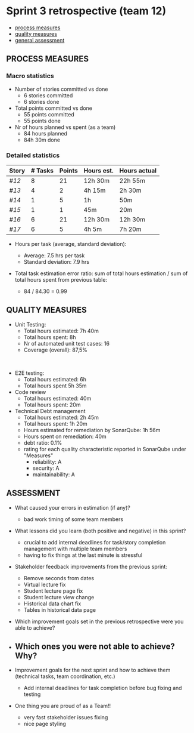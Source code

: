 Sprint 3 retrospective (team 12)
=====================================

- [process measures](#process-measures)
- [quality measures](#quality-measures)
- [general assessment](#assessment)

## PROCESS MEASURES 

### Macro statistics

- Number of stories committed vs done  
    - 6 stories committed
    - 6 stories done
- Total points committed vs done
    - 55 points committed
    - 55 points done
- Nr of hours planned vs spent (as a team)
    - 84 hours planned
    - 84h 30m done


### Detailed statistics

| Story  | # Tasks | Points | Hours est. | Hours actual |
|--------|---------|--------|------------|--------------|
| _#12_  |    8     |    21 | 12h 30m    |  22h 55m     |
| _#13_  |    4    |   2     |    4h 15m |  2h 30m     |
| _#14_  |     1   |    5    | 1h        |      50m    |
| _#15_  |     1   |    1    |      45m  |       20m   |
| _#16_  |     6   |    21   |  12h 30m  |    12h 30m  |
| _#17_  |    6    |    5    |   4h 5m   |  7h 20m     |


- Hours per task (average, standard deviation):
    - Average:  7.5 hrs per task
    - Standard deviation: 7.9 hrs

- Total task estimation error ratio: sum of total hours estimation / sum of total hours spent from previous table:
    -  84 / 84.30 =  0.99

## QUALITY MEASURES 

- Unit Testing:
  - Total hours estimated: 7h 40m
  - Total hours spent: 8h
  - Nr of automated unit test cases: 16
  - Coverage (overall): 87,5%
<br>

- E2E testing:
  - Total hours estimated: 6h
  - Total hours spent 5h 35m
- Code review 
  - Total hours estimated: 40m
  - Total hours spent: 20m
- Technical Debt management
  - Total hours estimated: 2h 45m
  - Total hours spent: 1h 20m
  - Hours estimated for remediation by SonarQube: 1h 56m
  - Hours spent on remediation: 40m
  - debt ratio: 0.1%
  - rating for each quality characteristic reported in SonarQube under "Measures"
    - reliability: A
    - security: A
    - maintainability: A

## ASSESSMENT

- What caused your errors in estimation (if any)?
    - bad work timing of some team members
   

- What lessons did you learn (both positive and negative) in this sprint?
    - crucial to add internal deadlines for task/story completion management with multiple team members
    - having to fix things at the last minute is stressful
    
- Stakeholder feedback improvements from the previous sprint:
    - Remove seconds from dates
    - Virtual lecture fix
    - Student lecture page fix
    - Student lecture view change
    - Historical data chart fix
    - Tables in historical data page
  
- Which improvement goals set in the previous retrospective were you able to achieve? 
 
- Which ones you were not able to achieve? Why?
     - 
     
- Improvement goals for the next sprint and how to achieve them (technical tasks, team coordination, etc.)
     - Add internal deadlines for task completion before bug fixing and testing

- One thing you are proud of as a Team!!
    - very fast stakeholder issues fixing
    - nice page styling

    
